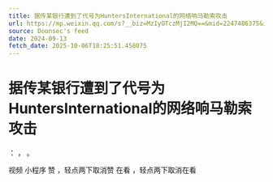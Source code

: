 ```yaml
---
title: 据传某银行遭到了代号为HuntersInternational的网络响马勒索攻击
url: https://mp.weixin.qq.com/s?__biz=MzIyOTczMjI2MQ==&mid=2247486375&idx=1&sn=3e3e729c98a495dec8cc3e603889027c
source: Doonsec's feed
date: 2024-09-13
fetch_date: 2025-10-06T18:25:51.458075
---
```


# 据传某银行遭到了代号为HuntersInternational的网络响马勒索攻击

：
，
。

视频
小程序
赞
，轻点两下取消赞
在看
，轻点两下取消在看